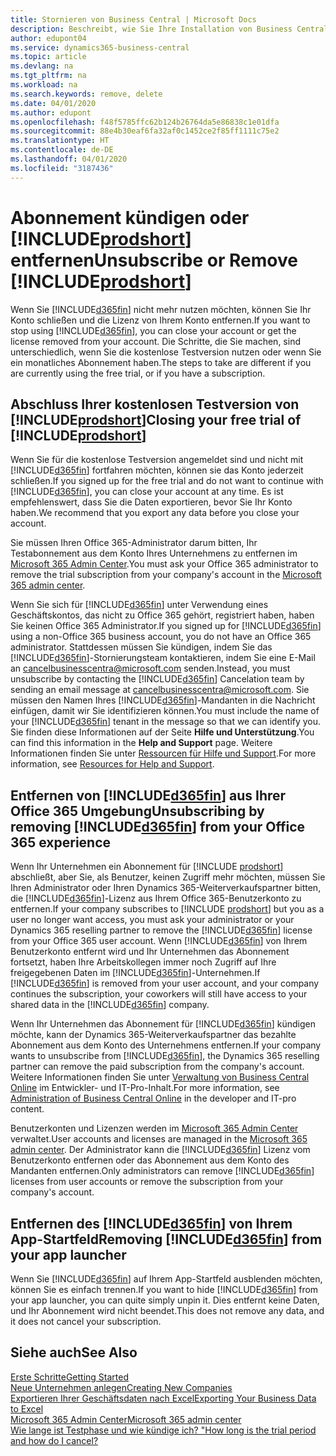 ```yaml
---
title: Stornieren von Business Central | Microsoft Docs
description: Beschreibt, wie Sie Ihre Installation von Business Central entfernen oder löschen.
author: edupont04
ms.service: dynamics365-business-central
ms.topic: article
ms.devlang: na
ms.tgt_pltfrm: na
ms.workload: na
ms.search.keywords: remove, delete
ms.date: 04/01/2020
ms.author: edupont
ms.openlocfilehash: f48f5785ffc62b124b26764da5e86838c1e01dfa
ms.sourcegitcommit: 88e4b30eaf6fa32af0c1452ce2f85ff1111c75e2
ms.translationtype: HT
ms.contentlocale: de-DE
ms.lasthandoff: 04/01/2020
ms.locfileid: "3187436"
---
```

# <a name="unsubscribe-or-remove-prodshort"></a><span data-ttu-id="e11b4-103">Abonnement kündigen oder [!INCLUDE[prodshort](includes/prodshort.md)] entfernen</span><span class="sxs-lookup"><span data-stu-id="e11b4-103">Unsubscribe or Remove [!INCLUDE[prodshort](includes/prodshort.md)]</span></span>

<span data-ttu-id="e11b4-104">Wenn Sie [!INCLUDE[d365fin](includes/d365fin_md.md)] nicht mehr nutzen möchten, können Sie Ihr Konto schließen und die Lizenz von Ihrem Konto entfernen.</span><span class="sxs-lookup"><span data-stu-id="e11b4-104">If you want to stop using [!INCLUDE[d365fin](includes/d365fin_md.md)], you can close your account or get the license removed from your account.</span></span> <span data-ttu-id="e11b4-105">Die Schritte, die Sie machen, sind unterschiedlich, wenn Sie die kostenlose Testversion nutzen oder wenn Sie ein monatliches Abonnement haben.</span><span class="sxs-lookup"><span data-stu-id="e11b4-105">The steps to take are different if you are currently using the free trial, or if you have a subscription.</span></span>  

## <a name="closing-your-free-trial-of-prodshort"></a><span data-ttu-id="e11b4-106">Abschluss Ihrer kostenlosen Testversion von [!INCLUDE[prodshort](includes/prodshort.md)]</span><span class="sxs-lookup"><span data-stu-id="e11b4-106">Closing your free trial of [!INCLUDE[prodshort](includes/prodshort.md)]</span></span>

<span data-ttu-id="e11b4-107">Wenn Sie für die kostenlose Testversion angemeldet sind und nicht mit [!INCLUDE[d365fin](includes/d365fin_md.md)] fortfahren möchten, können sie das Konto jederzeit schließen.</span><span class="sxs-lookup"><span data-stu-id="e11b4-107">If you signed up for the free trial and do not want to continue with [!INCLUDE[d365fin](includes/d365fin_md.md)], you can close your account at any time.</span></span> <span data-ttu-id="e11b4-108">Es ist empfehlenswert, dass Sie die Daten exportieren, bevor Sie Ihr Konto haben.</span><span class="sxs-lookup"><span data-stu-id="e11b4-108">We recommend that you export any data before you close your account.</span></span> 

<span data-ttu-id="e11b4-109">Sie müssen Ihren Office 365-Administrator darum bitten, Ihr Testabonnement aus dem Konto Ihres Unternehmens zu entfernen im [Microsoft 365 Admin Center](https://admin.microsoft.com/).</span><span class="sxs-lookup"><span data-stu-id="e11b4-109">You must ask your Office 365 administrator to remove the trial subscription from your company's account in the [Microsoft 365 admin center](https://admin.microsoft.com/).</span></span> 

<span data-ttu-id="e11b4-110">Wenn Sie sich für [!INCLUDE[d365fin](includes/d365fin_md.md)] unter Verwendung eines Geschäftskontos, das nicht zu Office 365 gehört, registriert haben, haben Sie keinen Office 365 Administrator.</span><span class="sxs-lookup"><span data-stu-id="e11b4-110">If you signed up for [!INCLUDE[d365fin](includes/d365fin_md.md)] using a non-Office 365 business account, you do not have an Office 365 administrator.</span></span> <span data-ttu-id="e11b4-111">Stattdessen müssen Sie kündigen, indem Sie das [!INCLUDE[d365fin](includes/d365fin_md.md)]-Stornierungsteam kontaktieren, indem Sie eine E-Mail an cancelbusinesscentra@microsoft.com senden.</span><span class="sxs-lookup"><span data-stu-id="e11b4-111">Instead, you must unsubscribe by contacting the [!INCLUDE[d365fin](includes/d365fin_md.md)] Cancelation team by sending an email message at cancelbusinesscentra@microsoft.com.</span></span> <span data-ttu-id="e11b4-112">Sie müssen den Namen Ihres [!INCLUDE[d365fin](includes/d365fin_md.md)]-Mandanten in die Nachricht einfügen, damit wir Sie identifizieren können.</span><span class="sxs-lookup"><span data-stu-id="e11b4-112">You must include the name of your [!INCLUDE[d365fin](includes/d365fin_md.md)] tenant in the message so that we can identify you.</span></span> <span data-ttu-id="e11b4-113">Sie finden diese Informationen auf der Seite **Hilfe und Unterstützung**.</span><span class="sxs-lookup"><span data-stu-id="e11b4-113">You can find this information in the **Help and Support** page.</span></span> <span data-ttu-id="e11b4-114">Weitere Informationen finden Sie unter [Ressourcen für Hilfe und Support](product-help-and-support.md).</span><span class="sxs-lookup"><span data-stu-id="e11b4-114">For more information, see [Resources for Help and Support](product-help-and-support.md).</span></span>  

## <a name="unsubscribing-by-removing-d365fin-from-your-office-365-experience"></a><span data-ttu-id="e11b4-115">Entfernen von [!INCLUDE[d365fin](includes/d365fin_md.md)] aus Ihrer Office 365 Umgebung</span><span class="sxs-lookup"><span data-stu-id="e11b4-115">Unsubscribing by removing [!INCLUDE[d365fin](includes/d365fin_md.md)] from your Office 365 experience</span></span>

<span data-ttu-id="e11b4-116">Wenn Ihr Unternehmen ein Abonnement für [!INCLUDE [prodshort](includes/prodshort.md)] abschließt, aber Sie, als Benutzer, keinen Zugriff mehr möchten, müssen Sie Ihren Administrator oder Ihren Dynamics 365-Weiterverkaufspartner bitten, die [!INCLUDE[d365fin](includes/d365fin_md.md)]-Lizenz aus Ihrem Office 365-Benutzerkonto zu entfernen.</span><span class="sxs-lookup"><span data-stu-id="e11b4-116">If your company subscribes to [!INCLUDE [prodshort](includes/prodshort.md)] but you as a user no longer want access, you must ask your administrator or your Dynamics 365 reselling partner to remove the [!INCLUDE[d365fin](includes/d365fin_md.md)] license from your Office 365 user account.</span></span> <span data-ttu-id="e11b4-117">Wenn [!INCLUDE[d365fin](includes/d365fin_md.md)] von Ihrem Benutzerkonto entfernt wird und Ihr Unternehmen das Abonnement fortsetzt, haben Ihre Arbeitskollegen immer noch Zugriff auf Ihre freigegebenen Daten im [!INCLUDE[d365fin](includes/d365fin_md.md)]-Unternehmen.</span><span class="sxs-lookup"><span data-stu-id="e11b4-117">If [!INCLUDE[d365fin](includes/d365fin_md.md)] is removed from your user account, and your company continues the subscription, your coworkers will still have access to your shared data in the [!INCLUDE[d365fin](includes/d365fin_md.md)] company.</span></span>  

<span data-ttu-id="e11b4-118">Wenn Ihr Unternehmen das Abonnement für [!INCLUDE[d365fin](includes/d365fin_md.md)] kündigen möchte, kann der Dynamics 365-Weiterverkaufspartner das bezahlte Abonnement aus dem Konto des Unternehmens entfernen.</span><span class="sxs-lookup"><span data-stu-id="e11b4-118">If your company wants to unsubscribe from [!INCLUDE[d365fin](includes/d365fin_md.md)], the Dynamics 365 reselling partner can remove the paid subscription from the company's account.</span></span> <span data-ttu-id="e11b4-119">Weitere Informationen finden Sie unter [Verwaltung von Business Central Online](/dynamics365/business-central/dev-itpro/administration/tenant-administration) im Entwickler- und IT-Pro-Inhalt.</span><span class="sxs-lookup"><span data-stu-id="e11b4-119">For more information, see [Administration of Business Central Online](/dynamics365/business-central/dev-itpro/administration/tenant-administration) in the developer and IT-pro content.</span></span>  

<span data-ttu-id="e11b4-120">Benutzerkonten und Lizenzen werden im [Microsoft 365 Admin Center](https://admin.microsoft.com/) verwaltet.</span><span class="sxs-lookup"><span data-stu-id="e11b4-120">User accounts and licenses are managed in the [Microsoft 365 admin center](https://admin.microsoft.com/).</span></span> <span data-ttu-id="e11b4-121">Der Administrator kann die [!INCLUDE[d365fin](includes/d365fin_md.md)] Lizenz vom Benutzerkonto entfernen oder das Abonnement aus dem Konto des Mandanten entfernen.</span><span class="sxs-lookup"><span data-stu-id="e11b4-121">Only administrators can remove [!INCLUDE[d365fin](includes/d365fin_md.md)] licenses from user accounts or remove the subscription from your company's account.</span></span>  

## <a name="removing-d365fin-from-your-app-launcher"></a><span data-ttu-id="e11b4-122">Entfernen des [!INCLUDE[d365fin](includes/d365fin_md.md)] von Ihrem App-Startfeld</span><span class="sxs-lookup"><span data-stu-id="e11b4-122">Removing [!INCLUDE[d365fin](includes/d365fin_md.md)] from your app launcher</span></span>
<span data-ttu-id="e11b4-123">Wenn Sie [!INCLUDE[d365fin](includes/d365fin_md.md)] auf Ihrem App-Startfeld ausblenden möchten, können Sie es einfach trennen.</span><span class="sxs-lookup"><span data-stu-id="e11b4-123">If you want to hide [!INCLUDE[d365fin](includes/d365fin_md.md)] from your app launcher, you can quite simply unpin it.</span></span> <span data-ttu-id="e11b4-124">Dies entfernt keine Daten, und Ihr Abonnement wird nicht beendet.</span><span class="sxs-lookup"><span data-stu-id="e11b4-124">This does not remove any data, and it does not cancel your subscription.</span></span>  

## <a name="see-also"></a><span data-ttu-id="e11b4-125">Siehe auch</span><span class="sxs-lookup"><span data-stu-id="e11b4-125">See Also</span></span>
[<span data-ttu-id="e11b4-126">Erste Schritte</span><span class="sxs-lookup"><span data-stu-id="e11b4-126">Getting Started</span></span>](product-get-started.md)  
[<span data-ttu-id="e11b4-127">Neue Unternehmen anlegen</span><span class="sxs-lookup"><span data-stu-id="e11b4-127">Creating New Companies</span></span>](about-new-company.md)  
[<span data-ttu-id="e11b4-128">Exportieren Ihrer Geschäftsdaten nach Excel</span><span class="sxs-lookup"><span data-stu-id="e11b4-128">Exporting Your Business Data to Excel</span></span>](about-export-data.md)  
[<span data-ttu-id="e11b4-129">Microsoft 365 Admin Center</span><span class="sxs-lookup"><span data-stu-id="e11b4-129">Microsoft 365 admin center</span></span>](https://admin.microsoft.com/)  
[<span data-ttu-id="e11b4-130">Wie lange ist Testphase und wie kündige ich? "</span><span class="sxs-lookup"><span data-stu-id="e11b4-130">How long is the trial period and how do I cancel?</span></span>](https://community.dynamics.com/business/b/financials/archive/2016/11/28/how-long-is-the-trial-period-and-how-do-i-cancel)  
